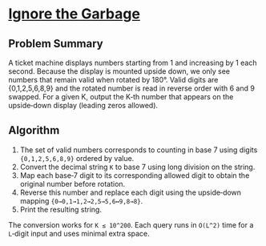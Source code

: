 # [Ignore the Garbage](https://www.spoj.com/problems/IGARB/)

## Problem Summary
A ticket machine displays numbers starting from 1 and increasing by 1 each second. Because the display is mounted upside down, we only see numbers that remain valid when rotated by 180°. Valid digits are {0,1,2,5,6,8,9} and the rotated number is read in reverse order with 6 and 9 swapped. For a given K, output the K‑th number that appears on the upside‑down display (leading zeros allowed).

## Algorithm
1. The set of valid numbers corresponds to counting in base 7 using digits `{0,1,2,5,6,8,9}` ordered by value.
2. Convert the decimal string `K` to base 7 using long division on the string.
3. Map each base‑7 digit to its corresponding allowed digit to obtain the original number before rotation.
4. Reverse this number and replace each digit using the upside‑down mapping `{0→0,1→1,2→2,5→5,6↔9,8→8}`.
5. Print the resulting string.

The conversion works for `K ≤ 10^200`. Each query runs in `O(L^2)` time for a `L`‑digit input and uses minimal extra space.
